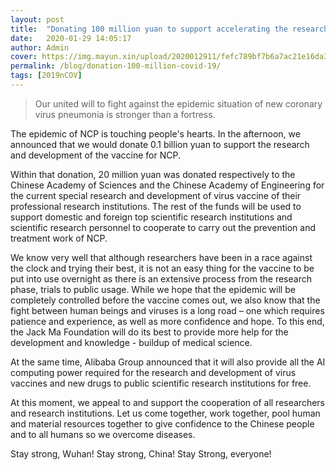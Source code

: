 ```yaml
---
layout: post
title:  "Donating 100 million yuan to support accelerating the research and development of NCP vaccine"
date:   2020-01-29 14:05:17
author: Admin
cover: https://img.mayun.xin/upload/2020012911/fefc789bf7b6a7ac21e16da3cea4ea58.jpg
permalink: /blog/donation-100-million-covid-19/
tags: [2019nCOV]
---
```


> Our united will to fight against the epidemic situation of new coronary virus pneumonia is stronger than a fortress.

The epidemic of NCP is touching people's hearts. In the afternoon, we announced that we would donate 0.1 billion yuan to support the research and development of the vaccine for NCP.

Within that donation, 20 million yuan was donated respectively to the Chinese Academy of Sciences and the Chinese Academy of Engineering for the current special research and development of virus vaccine of their professional research institutions. The rest of the funds will be used to support domestic and foreign top scientific research institutions and scientific research personnel to cooperate to carry out the prevention and treatment work of NCP.

We know very well that although researchers have been in a race against the clock and trying their best, it is not an easy thing for the vaccine to be put into use overnight as there is an extensive process from the research phase, trials to public usage. While we hope that the epidemic will be completely controlled before the vaccine comes out, we also know that the fight between human beings and viruses is a long road – one which requires patience and experience, as well as more confidence and hope. To this end, the Jack Ma Foundation will do its best to provide more help for the development and knowledge - buildup of medical science.

At the same time, Alibaba Group announced that it will also provide all the AI computing power required for the research and development of virus vaccines and new drugs to public scientific research institutions for free.

At this moment, we appeal to and support the cooperation of all researchers and research institutions. Let us come together, work together, pool human and material resources together to give confidence to the Chinese people and to all humans so we overcome diseases.

Stay strong, Wuhan!  Stay strong, China!  Stay Strong, everyone!